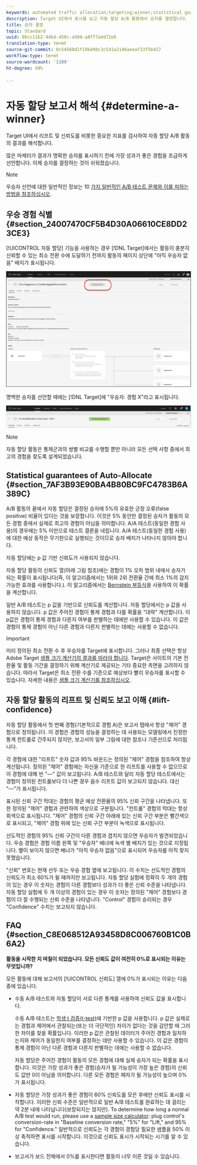 ```yaml
---
keywords: automated traffic allocation;targeting;winner;statistical guarantee;confidence;determine winner;lift;confidence;default;default experience
description: Target UI에서 표시를 보고 자동 할당 A/B 활동에서 승자를 결정합니다.
title: 승자 결정
topic: Standard
uuid: 0bcc11b2-44bd-450c-a504-a8ff7a4d72e6
translation-type: tm+mt
source-git-commit: 0c54560d1f19b498c3c541a2146aeeaf33f5bd17
workflow-type: tm+mt
source-wordcount: '1109'
ht-degree: 49%

---
```



# 자동 할당 보고서 해석 {#determine-a-winner}

Target UI에서 리프트 및 신뢰도를 비롯한 중요한 지표를 검사하여 자동 할당 A/B 활동의 결과를 해석합니다.

많은 마케터가 결과가 명확한 승자를 표시하기 전에 가장 성과가 좋은 경험을 조급하게 선언합니다. 이제 승자를 결정하는 것이 쉬워졌습니다.

>[!NOTE]
>
>우승자 선언에 대한 일반적인 정보는 10 [가지 일반적인 A/B 테스트 문제와 이를 피하는 방법을 참조하십시오](/help/c-activities/t-test-ab/common-ab-testing-pitfalls.md).

## 우승 경험 식별 {#section_24007470CF5B4D30A06610CE8DD23CE3}

[!UICONTROL 자동 할당] 기능을 사용하는 경우 [!DNL Target]에서는 활동이 충분히 신뢰할 수 있는 최소 전환 수에 도달하기 전까지 활동의 페이지 상단에 &quot;아직 우승자 없음&quot; 배지가 표시됩니다.

![우승자 배지 없음](/help/c-activities/automated-traffic-allocation/assets/no-winner.png)

명백한 승자를 선언할 때에는 [!DNL Target]에 &quot;우승자: 경험 X&quot;라고 표시됩니다.

![](assets/winner.png)

>[!NOTE]
>
>자동 할당 활동은 통제군과의 쌍별 비교를 수행할 뿐만 아니라 모든 선택 사항 중에서 최고의 경험을 찾도록 설계되었습니다.

## Statistical guarantees of Auto-Allocate {#section_7AF3B93E90BA4B80BC9FC4783B6A389C}

A/B 활동의 끝에서 자동 할당은 결정된 승자에 5%의 유효한 긍정 오류(false positive) 비율이 있다는 것을 보장합니다. 이것은 5% 동안만 결정된 승자가 활동의 모든 경험 중에서 실제로 최고의 경험이 아님을 의미합니다. A/A 테스트(동일한 경험 사용)의 경우에는 5% 미만으로 테스트 결론을 내립니다. A/A 테스트(동일한 경험 사용)에 대한 예상 동작은 무기한으로 실행되는 것이므로 승자 배지가 나타나지 않아야 합니다.

자동 할당에는 p 값 기반 신뢰도가 사용되지 않습니다.

자동 할당 활동의 신뢰도 열(아래 그림 참조)에는 경험이 1% 오차 범위 내에서 승자가 되는 확률이 표시됩니다(즉, 이 알고리즘에서는 1위와 2위 전환율 간에 최소 1%의 감지 가능한 효과를 사용합니다.). 이 알고리즘에서는 [Bernstein 부등식](https://en.wikipedia.org/wiki/Bernstein_inequalities_(probability_theory))을 사용하여 이 확률을 계산합니다.

일반 A/B 테스트는 p 값을 기반으로 신뢰도를 계산합니다. 자동 할당에서는 p 값을 사용하지 않습니다. p 값은 주어진 경험이 통제 경험과 다를 확률을 &quot;대략&quot; 계산합니다. 이 p값은 경험이 통제 경험과 다른지 여부를 판별하는 데에만 사용할 수 있습니다. 이 값은 경험이 통제 경험이 아닌 다른 경험과 다른지 판별하는 데에는 사용할 수 없습니다.

>[!IMPORTANT]
>
>미리 정의된 최소 전환 수 후 우승자를 Target에 표시합니다. 그러나 최종 선택은 항상 Adobe Target [샘플 크기 계산기의 결과를 따라야 합니다](https://docs.adobe.com/content/target-microsite/testcalculator.html). Target은 사이트의 기본 전환율 및 활동 기간을 결정하기 위해 계산기로 제공되는 기타 중요한 측면을 고려하지 않습니다. 따라서 Target은 최소 전환 수를 기준으로 예상보다 빨리 우승자를 표시할 수 있습니다. 자세한 내용은 [샘플 크기 계산기를 참조하십시오](/help/c-activities/t-test-ab/sample-size-determination.md#section_6B8725BD704C4AFE939EF2A6B6E834E6).

## 자동 할당 활동의 리프트 및 신뢰도 보고 이해 {#lift-confidence}

자동 할당 활동에서 첫 번째 경험(기본적으로 경험 A)은 보고서 탭에서 항상 &quot;제어&quot; 경험으로 정의됩니다. 이 경험은 경험의 성능을 결정하는 데 사용되는 모델링에서 진정한 통계 컨트롤로 간주되지 않지만, 보고서의 일부 그림에 대한 참조나 기준선으로 처리됩니다.

각 경험에 대한 &quot;리프트&quot; 숫자 값과 95% 바운드는 정의된 &quot;제어&quot; 경험을 참조하여 항상 계산됩니다. 정의된 &quot;제어&quot; 경험에는 자신을 기준으로 한 리프트를 사용할 수 없으므로 이 경험에 대해 빈 &quot;—&quot; 값이 보고됩니다. A/B 테스트와 달리 자동 할당 테스트에서는 경험이 정의된 컨트롤보다 더 나쁜 경우 음수 리프트 값이 보고되지 않습니다. 대신 &quot;—&quot;가 표시됩니다.

표시된 신뢰 구간 막대는 경험의 평균 예상 전환율의 95% 신뢰 구간을 나타냅니다. 또한 정의된 &quot;제어&quot; 경험과 관련하여 색상으로 구분됩니다. &quot;컨트롤&quot; 경험의 막대는 항상 회색으로 표시됩니다. &quot;제어&quot; 경험의 신뢰 구간 아래에 있는 신뢰 구간 부분은 빨간색으로 표시되고, &quot;제어&quot; 경험 위에 있는 신뢰 구간 부분이 녹색으로 표시됩니다.

선도적인 경험의 95% 신뢰 구간이 다른 경험과 겹치지 않으면 우승자가 발견되었습니다. 우승 경험은 경험 이름 왼쪽 및 &quot;우승자&quot; 배너에 녹색 별 배지가 있는 것으로 지정됩니다. 별이 보이지 않으면 배너가 &quot;아직 우승자 없음&quot;으로 표시되어 우승자를 아직 찾지 못했습니다.

&quot;신뢰&quot; 번호는 현재 선두 또는 우승 경험 옆에 보고됩니다. 이 수치는 선도적인 경험의 신뢰도가 최소 60%가 될 때까지만 보고됩니다. 자동 할당 실험에 정확히 두 개의 경험이 있는 경우 이 숫자는 경험이 다른 경험보다 성과가 더 좋은 신뢰 수준을 나타냅니다. 자동 할당 실험에 두 개 이상의 경험이 있는 경우 이 숫자는 정의된 &quot;제어&quot; 경험보다 경험이 더 잘 수행되는 신뢰 수준을 나타냅니다. &quot;Control&quot; 경험이 승리되는 경우 &quot;Confidence&quot; 수치는 보고되지 않습니다.

## FAQ {#section_C8E068512A93458D8C006760B1C0B6A2}

**활동을 시작한 지 며칠이 되었습니다. 모든 신뢰도 값이 여전히 0%로 표시되는 이유는 무엇입니까?**

모든 활동에 대해 보고서의 [!UICONTROL 신뢰도] 열에 0%가 표시되는 이유는 다음 중에 있습니다.

* 수동 A/B 테스트와 자동 할당이 서로 다른 통계를 사용하여 신뢰도 값을 표시합니다.

   수동 A/B 테스트는 [학생 t 검증(t-test)](https://en.wikipedia.org/wiki/Student%27s_t-test)에 기반한 p 값을 사용합니다. p 값은 실제로는 경험과 제어에서 관찰되는(또는 더 극단적인) 차이가 없다는 것을 감안할 때 그러한 차이를 찾을 확률입니다. 이러한 p 값은 관찰된 데이터가 주어진 경험과 일치하는지와 제어가 동일한지 여부를 결정하는 데만 사용할 수 있습니다. 이 값은 경험이 통제 경험이 아닌 다른 경험과 다른지 판별하는 데에는 사용할 수 없습니다.

   자동 할당은 주어진 경험이 활동의 모든 경험에 대해 실제 승자가 되는 확률을 표시합니다. 이것은 가장 성과가 좋은 경험(승자가 될 가능성이 가장 높은 경험)의 신뢰도 값만 0이 아님을 의미합니다. 다른 모든 경험은 패자가 될 가능성이 높으며 0%가 표시됩니다.

* 자동 할당은 가장 성과가 좋은 경험이 60% 신뢰도를 모은 후에만 신뢰도 표시를 시작합니다. 이러한 신뢰 수준은 일반적으로 일반 A/B 테스트를 완료하는 데 걸리는 약 2분 내에 나타납니다(보장되지는 않지만). To determine how long a normal A/B test would run, please use a [sample size calculator](https://docs.adobe.com/content/target-microsite/testcalculator.html): plug control&#39;s conversion-rate in &quot;Baseline conversion rate,&quot; &quot;5%&quot; for &quot;Lift,&quot; and 95% for &quot;Confidence.&quot; 일반적으로 신뢰도는 각 경험이 경험당 필요한 샘플을 50% 이상 축적하면 표시를 시작합니다. 이것으로 신뢰도 표시가 시작되는 시기를 알 수 있습니다.
* 보고서가 보드 전체에서 0%를 표시한다면 활동이 너무 이른 것일 수 있습니다.

